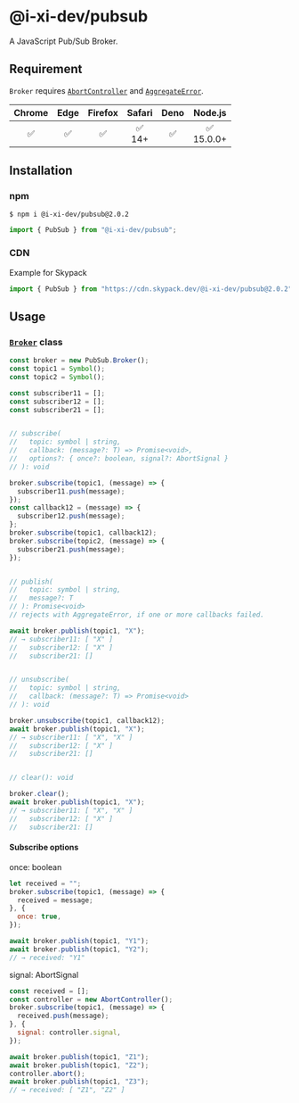 # @i-xi-dev/pubsub

A JavaScript Pub/Sub Broker.


## Requirement

`Broker` requires [`AbortController`](https://developer.mozilla.org/en-US/docs/Web/API/AbortController) and [`AggregateError`](https://developer.mozilla.org/en-US/docs/Web/JavaScript/Reference/Global_Objects/AggregateError).

| Chrome | Edge | Firefox | Safari | Deno | Node.js |
| :---: | :---: | :---: | :---: | :---: | :---: |
| ✅ | ✅ | ✅ | ✅<br />14+ | ✅ | ✅<br />15.0.0+ |


## Installation

### npm

```console
$ npm i @i-xi-dev/pubsub@2.0.2
```

```javascript
import { PubSub } from "@i-xi-dev/pubsub";
```

### CDN

Example for Skypack
```javascript
import { PubSub } from "https://cdn.skypack.dev/@i-xi-dev/pubsub@2.0.2";
```


## Usage

### [`Broker`](https://doc.deno.land/https://raw.githubusercontent.com/i-xi-dev/pubsub.es/2.0.2/mod.ts/~/PubSub.Broker) class

```javascript
const broker = new PubSub.Broker();
const topic1 = Symbol();
const topic2 = Symbol();

const subscriber11 = [];
const subscriber12 = [];
const subscriber21 = [];


// subscribe(
//   topic: symbol | string,
//   callback: (message?: T) => Promise<void>,
//   options?: { once?: boolean, signal?: AbortSignal }
// ): void

broker.subscribe(topic1, (message) => {
  subscriber11.push(message);
});
const callback12 = (message) => {
  subscriber12.push(message);
};
broker.subscribe(topic1, callback12);
broker.subscribe(topic2, (message) => {
  subscriber21.push(message);
});


// publish(
//   topic: symbol | string,
//   message?: T
// ): Promise<void>
// rejects with AggregateError, if one or more callbacks failed.

await broker.publish(topic1, "X");
// → subscriber11: [ "X" ]
//   subscriber12: [ "X" ]
//   subscriber21: []


// unsubscribe(
//   topic: symbol | string,
//   callback: (message?: T) => Promise<void>
// ): void

broker.unsubscribe(topic1, callback12);
await broker.publish(topic1, "X");
// → subscriber11: [ "X", "X" ]
//   subscriber12: [ "X" ]
//   subscriber21: []


// clear(): void

broker.clear();
await broker.publish(topic1, "X");
// → subscriber11: [ "X", "X" ]
//   subscriber12: [ "X" ]
//   subscriber21: []

```

#### Subscribe options

once: boolean
```javascript
let received = "";
broker.subscribe(topic1, (message) => {
  received = message;
}, {
  once: true,
});

await broker.publish(topic1, "Y1");
await broker.publish(topic1, "Y2");
// → received: "Y1"
```

signal: AbortSignal
```javascript
const received = [];
const controller = new AbortController();
broker.subscribe(topic1, (message) => {
  received.push(message);
}, {
  signal: controller.signal,
});

await broker.publish(topic1, "Z1");
await broker.publish(topic1, "Z2");
controller.abort();
await broker.publish(topic1, "Z3");
// → received: [ "Z1", "Z2" ]
```
